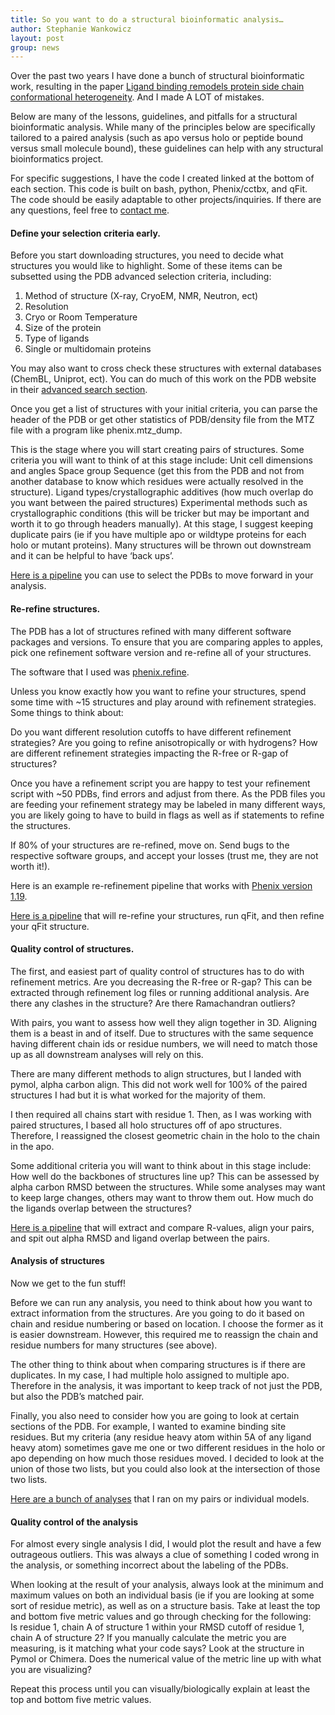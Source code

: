 ```yaml
---
title: So you want to do a structural bioinformatic analysis…
author: Stephanie Wankowicz
layout: post
group: news
---
```




Over the past two years I have done a bunch of structural bioinformatic work, resulting in the paper [Ligand binding remodels protein side chain conformational heterogeneity](https://elifesciences.org/articles/74114). And I made A LOT of mistakes. 

Below are many of the lessons, guidelines, and pitfalls for a structural bioinformatic analysis. While many of the principles below are specifically tailored to a paired analysis (such as apo versus holo or peptide bound versus small molecule bound), these guidelines can help with any structural bioinformatics project. 

For specific suggestions, I have the code I created linked at the bottom of each section. This code is built on bash, python, Phenix/cctbx, and qFit. The code should be easily adaptable to other projects/inquiries. If there are any questions, feel free to [contact me](mailto:mullane.stephanie@gmail.com).

#### Define your selection criteria early. 

Before you start downloading structures, you need to decide what structures you would like to highlight. Some of these items can be subsetted using the PDB advanced selection criteria, including:
1. Method of structure (X-ray, CryoEM, NMR, Neutron, ect)
2. Resolution
3. Cryo or Room Temperature
4. Size of the protein
5. Type of ligands
6. Single or multidomain proteins

You may also want to cross check these structures with external databases (ChemBL, Uniprot, ect). You can do much of this work on the PDB website in their [advanced search section](https://www.rcsb.org/search/advanced).

Once you get a list of structures with your initial criteria, you can parse the header of the PDB or get other statistics of PDB/density file from the MTZ file with a program like phenix.mtz_dump. 

This is the stage where you will start creating pairs of structures. Some criteria you will want to think of at this stage include:
Unit cell dimensions and angles
Space group
Sequence (get this from the PDB and not from another database to know which residues were actually resolved in the structure).
Ligand types/crystallographic additives (how much overlap do you want between the paired structures)
Experimental methods such as crystallographic conditions (this will be tricker but may be important and worth it to go through headers manually). 
At this stage, I suggest keeping duplicate pairs (ie if you have multiple apo or wildtype proteins for each holo or mutant proteins). Many structures will be thrown out downstream and it can be helpful to have ‘back ups’. 

[Here is a pipeline](https://github.com/fraser-lab/Apo_Holo_Analysis/tree/main/selection_pipeline) you can use to select the PDBs to move forward in your analysis. 

#### Re-refine structures.

The PDB has a lot of structures refined with many different software packages and versions. To ensure that you are comparing apples to apples, pick one refinement software version and re-refine all of your structures. 

The software that I used was [phenix.refine](https://phenix-online.org/documentation/reference/refinement.html).

Unless you know exactly how you want to refine your structures, spend some time with ~15 structures and play around with refinement strategies. Some things to think about:

Do you want different resolution cutoffs to have different refinement strategies?
Are you going to refine anisotropically or with hydrogens?
How are different refinement strategies impacting the R-free or R-gap of structures?

Once you have a refinement script you are happy to test your refinement script with ~50 PDBs, find errors and adjust from there. As the PDB files you are feeding your refinement strategy may be labeled in many different ways, you are likely going to have to build in flags as well as if statements to refine the structures.

If 80% of your structures are re-refined, move on. Send bugs to the respective software groups, and accept your losses (trust me, they are not worth it!). 

Here is an example re-refinement pipeline that works with [Phenix version 1.19](https://phenix-online.org/download/). 

[Here is a pipeline](https://github.com/fraser-lab/Apo_Holo_Analysis/tree/main/refinement) that will re-refine your structures, run qFit, and then refine your qFit structure.


#### Quality control of structures.

The first, and easiest part of quality control of structures has to do with refinement metrics. 
Are you decreasing the R-free or R-gap? This can be extracted through refinement log files or running additional analysis.
Are there any clashes in the structure?
Are there Ramachandran outliers?

With pairs, you want to assess how well they align together in 3D. Aligning them is a beast in and of itself. Due to structures with the same sequence having different chain ids or residue numbers, we will need to match those up as all downstream analyses will rely on this. 

There are many different methods to align structures, but I landed with pymol, alpha carbon align. This did not work well for 100% of the paired structures I had but it is what worked for the majority of them. 

I then required all chains start with residue 1. Then, as I was working with paired structures, I based all holo structures off of apo structures. Therefore, I reassigned the closest geometric chain in the holo to the chain in the apo. 


Some additional criteria you will want to think about in this stage include:
How well do the backbones of structures line up? This can be assessed by alpha carbon RMSD between the structures. While some analyses may want to keep large changes, others may want to throw them out. 
How much do the ligands overlap between the structures?

[Here is a pipeline](https://github.com/fraser-lab/Apo_Holo_Analysis/tree/main/QC) that will extract and compare R-values, align your pairs, and spit out alpha RMSD and ligand overlap between the pairs.


#### Analysis of structures

Now we get to the fun stuff!

Before we can run any analysis, you need to think about how you want to extract information from the structures. Are you going to do it based on chain and residue numbering or based on location. I choose the former as it is easier downstream. However, this required me to reassign the chain and residue numbers for many structures (see above). 

The other thing to think about when comparing structures is if there are duplicates. In my case, I had multiple holo assigned to multiple apo. Therefore in the analysis, it was important to keep track of not just the PDB, but also the PDB’s matched pair. 

Finally, you also need to consider how you are going to look at certain sections of the PDB. For example, I wanted to examine binding site residues. But my criteria (any residue heavy atom within 5A of any ligand heavy atom) sometimes gave me one or two different residues in the holo or apo depending on how much those residues moved. I decided to look at the union of those two lists, but you could also look at the intersection of those two lists.

[Here are a bunch of analyses](https://github.com/fraser-lab/Apo_Holo_Analysis/tree/main/analysis) that I ran on my pairs or individual models. 

#### Quality control of the analysis

For almost every single analysis I did, I would plot the result and have a few outrageous outliers. This was always a clue of something I coded wrong in the analysis, or something incorrect about the labeling of the PDBs. 

When looking at the result of your analysis, always look at the minimum and maximum values on both an individual basis (ie if you are looking at some sort of residue metric), as well as on a structure basis. Take at least the top and bottom five metric values and go through checking for the following:	
Is residue 1, chain A of structure 1 within your RMSD cutoff of residue 1, chain A of structure 2?
If you manually calculate the metric you are measuring, is it matching what your code says?
Look at the structure in Pymol or Chimera. Does the numerical value of the metric line up with what you are visualizing?

Repeat this process until you can visually/biologically explain at least the top and bottom five metric values. 


	
